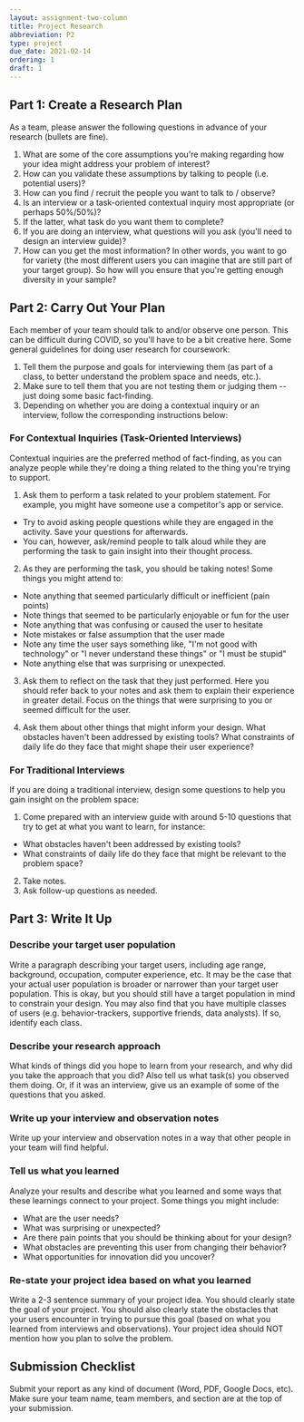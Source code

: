 ```yaml
---
layout: assignment-two-column
title: Project Research
abbreviation: P2
type: project
due_date: 2021-02-14
ordering: 1 
draft: 1
---
```


## Part 1: Create a Research Plan
As a team, please answer the following questions in advance of your research (bullets are fine). 
1. What are some of the core assumptions you're making regarding how your idea might address your problem of interest?
2. How can you validate these assumptions by talking to people (i.e. potential users)?
3. How can you find / recruit the people you want to talk to / observe?
4. Is an interview or a task-oriented contextual inquiry most appropriate (or perhaps 50%/50%)?
5. If the latter, what task do you want them to complete?
7. If you are doing an interview, what questions will you ask (you'll need to design an interview guide)?
6. How can you get the most information? In other words, you want to go for variety (the most different users you can imagine that are still part of your target group). So how will you ensure that you're getting enough diversity in your sample?

## Part 2: Carry Out Your Plan

Each member of your team should talk to and/or observe one person. This can be difficult during COVID, so you'll have to be a bit creative here. Some general guidelines for doing user research for coursework:

1. Tell them the purpose and goals for interviewing them (as part of a class, to better understand the problem space and needs, etc.).
2. Make sure to tell them that you are not testing them or judging them -- just doing some basic fact-finding.
3. Depending on whether you are doing a contextual inquiry or an interview, follow the corresponding instructions below:

### For Contextual Inquiries (Task-Oriented Interviews)
Contextual inquiries are the preferred method of fact-finding, as you can analyze people while they're doing a thing related to the thing you're trying to support. 
1. Ask them to perform a task related to your problem statement. For example, you might have someone use a competitor's app or service. 
  * Try to avoid asking people questions while they are engaged in the activity. Save your questions for afterwards. 
  * You can, however, ask/remind people to talk aloud while they are performing the task to gain insight into their thought process.
2. As they are performing the task, you should be taking notes! Some things you might attend to:
  * Note anything that seemed particularly difficult or inefficient (pain points)
  * Note things that seemed to be particularly enjoyable or fun for the user
  * Note anything that was confusing or caused the user to hesitate
  * Note mistakes or false assumption that the user made
  * Note any time the user says something like, "I'm not good with technology" or "I never understand these things" or "I must be stupid"
  * Note anything else that was surprising or unexpected.

3. Ask them to reflect on the task that they just performed. Here you should refer back to your notes and ask them to explain their experience in greater detail. Focus on the things that were surprising to you or seemed difficult for the user. 

4. Ask them about other things that might inform your design. What obstacles haven't been addressed by existing tools? What constraints of daily life do they face that might shape their user experience?

### For Traditional Interviews
If you are doing a traditional interview, design some questions to help you gain insight on the problem space:
1. Come prepared with an interview guide with around 5-10 questions that try to get at what you want to learn, for instance:
  * What obstacles haven't been addressed by existing tools? 
  * What constraints of daily life do they face that might be relevant to the problem space?
2. Take notes.
3. Ask follow-up questions as needed.

## Part 3: Write It Up

### Describe your target user population
Write a paragraph describing your target users, including age range, background, occupation, computer experience, etc. It may be the case that your actual user population is broader or narrower than your target user population. This is okay, but you should still have a target population in mind to constrain your design. You may also find that you have multiple classes of users (e.g. behavior-trackers, supportive friends, data analysts). If so, identify each class.

### Describe your research approach
What kinds of things did you hope to learn from your research, and why did you take the approach that you did? Also tell us what task(s) you observed them doing. Or, if it was an interview, give us an example of some of the questions that you asked.

### Write up your interview and observation notes
Write up your interview and observation notes in a way that other people in your team will find helpful.

### Tell us what you learned
Analyze your results and describe what you learned and some ways that these learnings connect to your project. Some things you might include:
* What are the user needs? 
* What was surprising or unexpected? 
* Are there pain points that you should be thinking about for your design? 
* What obstacles are preventing this user from changing their behavior? 
* What opportunities for innovation did you uncover?

### Re-state your project idea based on what you learned
Write a 2-3 sentence summary of your project idea. You should clearly state the goal of your project. You should also clearly state the obstacles that your users encounter in trying to pursue this goal (based on what you learned from interviews and observations). Your project idea should NOT mention how you plan to solve the problem.

## Submission Checklist
Submit your report as any kind of document (Word, PDF, Google Docs, etc). Make sure your team name, team members, and section are at the top of your submission.